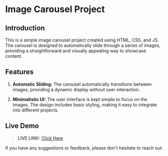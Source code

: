 # Image Carousel Project

## Introduction

This is a simple image carousel project created using HTML, CSS, and JS. The carousel is designed to automatically slide through a series of images, providing a straightforward and visually appealing way to showcase content.

## Features

1. **Automatic Sliding:** The carousel automatically transitions between images, providing a dynamic display without user interaction.

4. **Minimalistic UI:** The user interface is kept simple to focus on the images. The design includes basic styling, making it easy to integrate into different projects.

## Live Demo

> __LIVE LINK:__ [Click Here](https://yuvrajshrirame.github.io/javascript-projects/06-image-carousel/index.html "Open Image Carousel Project")

If you have any suggestions or feedback, please don't hesitate to reach out.